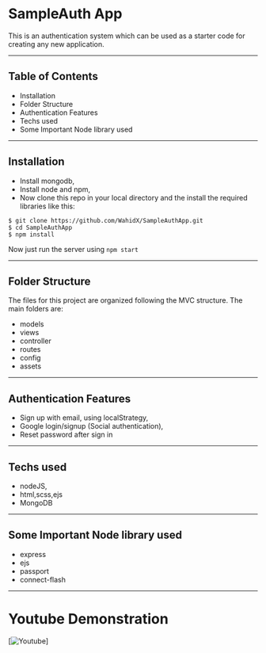 # SampleAuth App

This is an authentication system which can be used as a starter code for creating any new application.

---

## Table of Contents

- Installation
- Folder Structure
- Authentication Features
- Techs used
- Some Important Node library used

---


## Installation

   - Install mongodb,
   - Install node and npm,
   - Now clone this repo in your local directory and the install the required libraries like this:
   
   ```shell
   $ git clone https://github.com/WahidX/SampleAuthApp.git
   $ cd SampleAuthApp
   $ npm install
   ```
   Now just run the server using `npm start`

---

## Folder Structure

   The files for this project are organized following the MVC structure. The main folders are:
   - models
   - views
   - controller
   - routes
   - config
   - assets

---

## Authentication Features

   - Sign up with email, using localStrategy,
   - Google login/signup (Social authentication),
   - Reset password after sign in

--- 

## Techs used
   - nodeJS,
   - html,scss,ejs
   - MongoDB

---

## Some Important Node library used
   - express
   - ejs
   - passport
   - connect-flash

---

# Youtube Demonstration
[![Youtube](https://www.youtube.com/watch?v=3mi67HbsVO8&t)]
